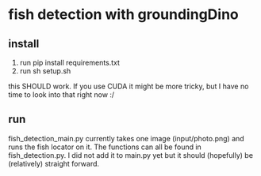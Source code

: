 # fish detection with groundingDino

## install
1. run pip install requirements.txt
2. run sh setup.sh

this SHOULD work. If you use CUDA it might be more tricky, but I have no time to look into that right now :/

## run 
fish_detection_main.py currently takes one image (input/photo.png) and runs the fish locator on it. 
The functions can all be found in fish_detection.py.
I did not add it to main.py yet but it should (hopefully) be (relatively) straight forward.
